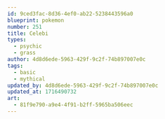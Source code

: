 ```yaml
---
id: 9ced3fac-8d36-4ef0-ab22-5238443596a0
blueprint: pokemon
number: 251
title: Celebi
types:
  - psychic
  - grass
author: 4d8d6ede-5963-429f-9c2f-74b897007e0c
tags:
  - basic
  - mythical
updated_by: 4d8d6ede-5963-429f-9c2f-74b897007e0c
updated_at: 1716490732
art:
  - 81f9e790-a9e4-4f91-b2ff-5965ba506eec
---
```

